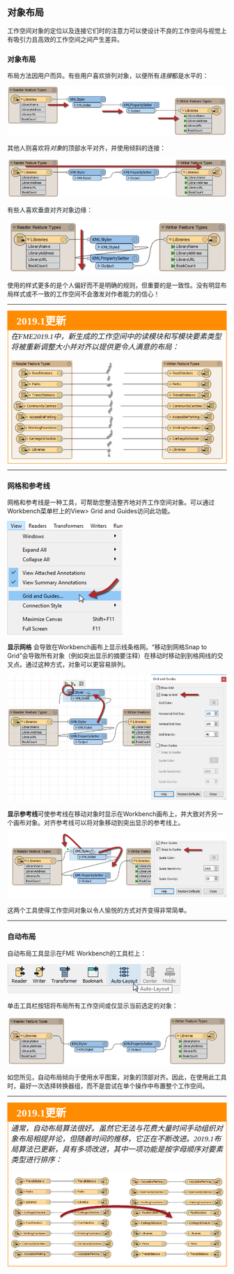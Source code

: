 ## 对象布局

工作空间对象的定位以及连接它们时的注意力可以使设计不良的工作空间与视觉上有吸引力且高效的工作空间之间产生差异。

### 对象布局

布局方法因用户而异。有些用户喜欢排列对象，以便所有*连接*都是水平的：

![](./Images/Img5.058.StraightConnectionTransformers.png)

其他人则喜欢将*对象*的顶部水平对齐，并使用倾斜的连接：

![](./Images/Img5.059.AlignedTopTransformers.png)

有些人喜欢垂直对齐对象边缘：

![](./Images/Img5.060.VerticallyAlignedTransformers.png)

使用的样式更多的是个人偏好而不是明确的规则，但重要的是一致性。没有明显布局样式或不一致的工作空间不会激发对作者能力的信心！

---

<!--Updated Section--> 

<table style="border-spacing: 0px">
<tr>
<td style="vertical-align:middle;background-color:darkorange;border: 2px solid darkorange">
<i class="fa fa-bolt fa-lg fa-pull-left fa-fw" style="color:white;padding-right: 12px;vertical-align:text-top"></i>
<span style="color:white;font-size:x-large;font-weight: bold;font-family:serif">2019.1更新</span>
</td>
</tr>

<tr>
<td style="border: 1px solid darkorange">
<span style="font-family:serif; font-style:italic; font-size:larger">
在FME2019.1中，新生成的工作空间中的读模块和写模块要素类型将被重新调整大小并对齐以提供更令人满意的布局： 
<br><br><img src="./Images/Img5.060b.AlignedFeatureTypes.png">
</span>
</span>
</td>
</tr>
</table>

---

### 网格和参考线 ###
网格和参考线是一种工具，可帮助您整洁整齐地对齐工作空间对象。可以通过Workbench菜单栏上的View&gt; Grid and Guides访问此功能。

![](./Images/Img5.061.GridAndGuideMenu.png)

**显示网格** 会导致在Workbench画布上显示线条格网。“移动到网格Snap to Grid”会导致所有对象（例如突出显示的摘要注释）在移动时移动到到格网线的交叉点。通过这种方式，对象可以更容易排列。

![](./Images/Img5.062.GridOptions.png)

**显示参考线**可使参考线在移动对象时显示在Workbench画布上，并大致对齐另一个画布对象。对齐参考线可以将对象移动到突出显示的参考线上。

![](./Images/Img5.063.GuideOptions.png)

这两个工具使得工作空间对象以令人愉悦的方式对齐变得非常简单。

---

### 自动布局

自动布局工具显示在FME Workbench的工具栏上：

![](./Images/Img5.064.AutolayoutMenubar.png)

单击工具栏按钮将布局所有工作空间或仅显示当前选定的对象：

![](./Images/Img5.065.AutolayoutAfter.png)

如您所见，自动布局倾向于使用水平图案，对象的顶部对齐。因此，在使用此工具时，最好一次选择转换器组，而不是尝试在单个操作中布置整个工作空间。

---

<!--Updated Section--> 

<table style="border-spacing: 0px">
<tr>
<td style="vertical-align:middle;background-color:darkorange;border: 2px solid darkorange">
<i class="fa fa-bolt fa-lg fa-pull-left fa-fw" style="color:white;padding-right: 12px;vertical-align:text-top"></i>
<span style="color:white;font-size:x-large;font-weight: bold;font-family:serif">2019.1更新</span>
</td>
</tr>

<tr>
<td style="border: 1px solid darkorange">
<span style="font-family:serif; font-style:italic; font-size:larger">
通常，自动布局算法很好。虽然它无法与花费大量时间手动组织对象布局相提并论，但随着时间的推移，它正在不断改进。2019.1布局算法已更新，具有多项改进，其中一项功能是按字母顺序对要素类型进行排序： 
<br><br><img src="./Images/Img5.065b.AutolayoutAfterDotOne.png">
</span>
</td>
</tr>
</table>
